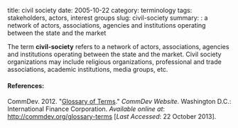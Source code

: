 title: civil society
date: 2005-10-22
category: terminology
tags: stakeholders, actors, interest groups
slug: civil-society
summary: : a network of actors, associations, agencies and institutions operating between the state and the market

<!--
summary: 
-->

The term **civil-society** refers to a network of actors, associations, agencies and institutions operating between the state and the market. Civil society organizations may include religious organizations, professional and trade associations, academic institutions, media groups, etc.

#### References:

CommDev. 2012. "[Glossary of Terms](http://commdev.org/glossary-terms)." *CommDev Website*. Washington D.C.: International Finance Corporation. *Available online at*: http://commdev.org/glossary-terms [*Last Accessed*: 22 October 2013].

